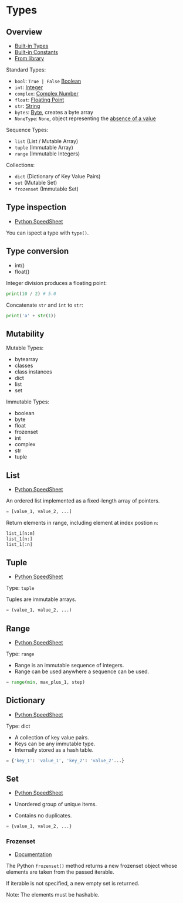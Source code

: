 # Types

## Overview

- [Built-in Types](https://docs.python.org/3/library/stdtypes.html)
- [Built-in Constants](https://docs.python.org/3/library/constants.html)
- [From library](https://speedsheet.io/s/python?select=T5aC)

Standard Types:

- `bool`: `True | False` [Boolean](https://speedsheet.io/s/python?select=4qV5)
- `int`: [Integer](https://speedsheet.io/s/python?select=CPVx)
- `complex`: [Complex Number](https://speedsheet.io/s/python?select=0C9U)
- `float`: [Floating Point](https://speedsheet.io/s/python?select=R2Pv)
- `str`: [String](https://speedsheet.io/s/python?select=GQSJ)
- `bytes`: [Byte](https://speedsheet.io/s/python?select=BF5h), creates a byte array
- `NoneType`: `None`, object representing the [absence of a value](https://speedsheet.io/s/python?select=UHpm)

Sequence Types:

- `list` (List / Mutable Array)
- `tuple` (Immutable Array)
- `range` (Immutable Integers)

Collections:

- `dict` (Dictionary of Key Value Pairs)
- `set` (Mutable Set)
- `frozenset` (Immutable Set)

## Type inspection

- [Python SpeedSheet](https://speedsheet.io/s/python?select=E96D)

You can ispect a type with `type()`.

## Type conversion

- int()
- float()

Integer division produces a floating point:

```python
print(10 / 2) # 5.0
```

Concatenate `str` and `int` to `str`:

```python
print('a' + str(1))
```

## Mutability

Mutable Types:

- bytearray
- classes
- class instances
- dict
- list
- set

Immutable Types:

- boolean
- byte
- float
- frozenset
- int
- complex
- str
- tuple

## List

- [Python SpeedSheet](https://speedsheet.io/s/python?select=Cn3A)

An ordered list implemented as a fixed-length array of pointers.

```python
= [value_1, value_2, ...]
```

Return elements in range, including element at index postion `n`:

```python
list_1[n:m]
list_1[n:]
list_1[:n]
```

## Tuple

- [Python SpeedSheet](https://speedsheet.io/s/python?select=fHp3)

Type: `tuple`

Tuples are immutable arrays.

```python
= (value_1, value_2, ...)
```

## Range

- [Python SpeedSheet](https://speedsheet.io/s/python?select=S6GN)

Type: `range`

- Range is an immutable sequence of integers.
- Range can be used anywhere a sequence can be used.

```python
= range(min, max_plus_1, step)
```

## Dictionary

- [Python SpeedSheet](https://speedsheet.io/s/python?select=BUXG)

Type: dict

- A collection of key value pairs.
- Keys can be any immutable type.
- Internally stored as a hash table.

```python
= {'key_1': 'value_1', 'key_2': 'value_2'...}
```

## Set

- [Python SpeedSheet](https://speedsheet.io/s/python?select=0RXJ)

- Unordered group of unique items.
- Contains no duplicates.

```python
= {value_1, value_2, ...}
```

### Frozenset

- [Documentation](https://docs.python.org/3/library/stdtypes.html#frozenset)

The Python `frozenset()` method returns a new frozenset object whose elements are taken from the passed iterable.

If iterable is not specified, a new empty set is returned.

Note: The elements must be hashable.
